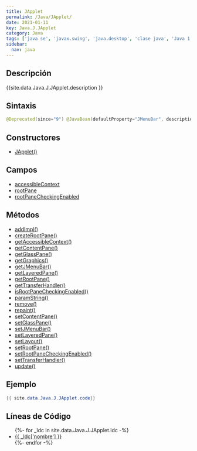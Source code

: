 ```yaml
---
title: JApplet
permalink: /Java/JApplet/
date: 2021-01-11
key: Java.J.JApplet
category: Java
tags: ['java se', 'javax.swing', 'java.desktop', 'clase java', 'Java 1.2']
sidebar: 
  nav: java
---
```


## Descripción
{{site.data.Java.J.JApplet.description }}

## Sintaxis
~~~java
@Deprecated(since="9") @JavaBean(defaultProperty="JMenuBar", description="Swing\'s Applet subclass.") public class JApplet extends Applet implements Accessible, RootPaneContainer
~~~

## Constructores
* [JApplet()](/Java/JApplet/JApplet/)

## Campos
* [accessibleContext](/Java/JApplet/accessibleContext)
* [rootPane](/Java/JApplet/rootPane)
* [rootPaneCheckingEnabled](/Java/JApplet/rootPaneCheckingEnabled)

## Métodos
* [addImpl()](/Java/JApplet/addImpl)
* [createRootPane()](/Java/JApplet/createRootPane)
* [getAccessibleContext()](/Java/JApplet/getAccessibleContext)
* [getContentPane()](/Java/JApplet/getContentPane)
* [getGlassPane()](/Java/JApplet/getGlassPane)
* [getGraphics()](/Java/JApplet/getGraphics)
* [getJMenuBar()](/Java/JApplet/getJMenuBar)
* [getLayeredPane()](/Java/JApplet/getLayeredPane)
* [getRootPane()](/Java/JApplet/getRootPane)
* [getTransferHandler()](/Java/JApplet/getTransferHandler)
* [isRootPaneCheckingEnabled()](/Java/JApplet/isRootPaneCheckingEnabled)
* [paramString()](/Java/JApplet/paramString)
* [remove()](/Java/JApplet/remove)
* [repaint()](/Java/JApplet/repaint)
* [setContentPane()](/Java/JApplet/setContentPane)
* [setGlassPane()](/Java/JApplet/setGlassPane)
* [setJMenuBar()](/Java/JApplet/setJMenuBar)
* [setLayeredPane()](/Java/JApplet/setLayeredPane)
* [setLayout()](/Java/JApplet/setLayout)
* [setRootPane()](/Java/JApplet/setRootPane)
* [setRootPaneCheckingEnabled()](/Java/JApplet/setRootPaneCheckingEnabled)
* [setTransferHandler()](/Java/JApplet/setTransferHandler)
* [update()](/Java/JApplet/update)

## Ejemplo
~~~java
{{ site.data.Java.J.JApplet.code}}
~~~

## Líneas de Código
<ul>
{%- for _ldc in site.data.Java.J.JApplet.ldc -%}
   <li>
       <a href="{{_ldc['url'] }}">{{ _ldc['nombre'] }}</a>
   </li>
{%- endfor -%}
</ul>
